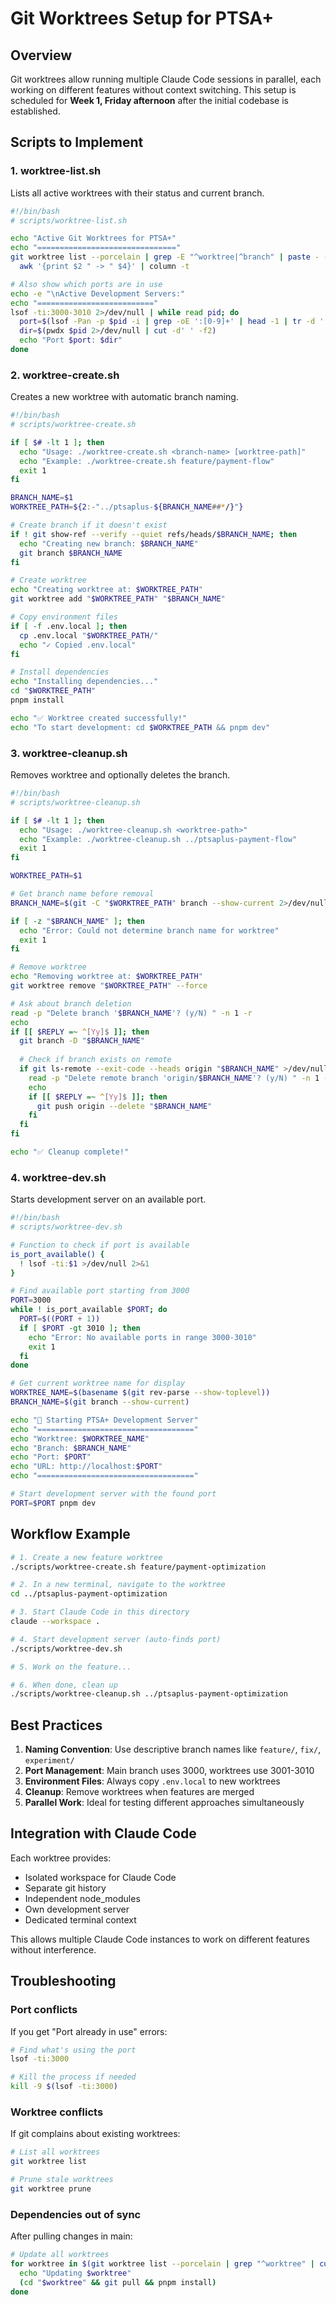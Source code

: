 # Git Worktrees Setup for PTSA+

## Overview

Git worktrees allow running multiple Claude Code sessions in parallel, each working on different features without context switching. This setup is scheduled for **Week 1, Friday afternoon** after the initial codebase is established.

## Scripts to Implement

### 1. worktree-list.sh
Lists all active worktrees with their status and current branch.

```bash
#!/bin/bash
# scripts/worktree-list.sh

echo "Active Git Worktrees for PTSA+"
echo "==============================="
git worktree list --porcelain | grep -E "^worktree|^branch" | paste - - | \
  awk '{print $2 " -> " $4}' | column -t

# Also show which ports are in use
echo -e "\nActive Development Servers:"
echo "=========================="
lsof -ti:3000-3010 2>/dev/null | while read pid; do
  port=$(lsof -Pan -p $pid -i | grep -oE ':[0-9]+' | head -1 | tr -d ':')
  dir=$(pwdx $pid 2>/dev/null | cut -d' ' -f2)
  echo "Port $port: $dir"
done
```

### 2. worktree-create.sh
Creates a new worktree with automatic branch naming.

```bash
#!/bin/bash
# scripts/worktree-create.sh

if [ $# -lt 1 ]; then
  echo "Usage: ./worktree-create.sh <branch-name> [worktree-path]"
  echo "Example: ./worktree-create.sh feature/payment-flow"
  exit 1
fi

BRANCH_NAME=$1
WORKTREE_PATH=${2:-"../ptsaplus-${BRANCH_NAME##*/}"}

# Create branch if it doesn't exist
if ! git show-ref --verify --quiet refs/heads/$BRANCH_NAME; then
  echo "Creating new branch: $BRANCH_NAME"
  git branch $BRANCH_NAME
fi

# Create worktree
echo "Creating worktree at: $WORKTREE_PATH"
git worktree add "$WORKTREE_PATH" "$BRANCH_NAME"

# Copy environment files
if [ -f .env.local ]; then
  cp .env.local "$WORKTREE_PATH/"
  echo "✓ Copied .env.local"
fi

# Install dependencies
echo "Installing dependencies..."
cd "$WORKTREE_PATH"
pnpm install

echo "✅ Worktree created successfully!"
echo "To start development: cd $WORKTREE_PATH && pnpm dev"
```

### 3. worktree-cleanup.sh
Removes worktree and optionally deletes the branch.

```bash
#!/bin/bash
# scripts/worktree-cleanup.sh

if [ $# -lt 1 ]; then
  echo "Usage: ./worktree-cleanup.sh <worktree-path>"
  echo "Example: ./worktree-cleanup.sh ../ptsaplus-payment-flow"
  exit 1
fi

WORKTREE_PATH=$1

# Get branch name before removal
BRANCH_NAME=$(git -C "$WORKTREE_PATH" branch --show-current 2>/dev/null)

if [ -z "$BRANCH_NAME" ]; then
  echo "Error: Could not determine branch name for worktree"
  exit 1
fi

# Remove worktree
echo "Removing worktree at: $WORKTREE_PATH"
git worktree remove "$WORKTREE_PATH" --force

# Ask about branch deletion
read -p "Delete branch '$BRANCH_NAME'? (y/N) " -n 1 -r
echo
if [[ $REPLY =~ ^[Yy]$ ]]; then
  git branch -D "$BRANCH_NAME"
  
  # Check if branch exists on remote
  if git ls-remote --exit-code --heads origin "$BRANCH_NAME" >/dev/null 2>&1; then
    read -p "Delete remote branch 'origin/$BRANCH_NAME'? (y/N) " -n 1 -r
    echo
    if [[ $REPLY =~ ^[Yy]$ ]]; then
      git push origin --delete "$BRANCH_NAME"
    fi
  fi
fi

echo "✅ Cleanup complete!"
```

### 4. worktree-dev.sh
Starts development server on an available port.

```bash
#!/bin/bash
# scripts/worktree-dev.sh

# Function to check if port is available
is_port_available() {
  ! lsof -ti:$1 >/dev/null 2>&1
}

# Find available port starting from 3000
PORT=3000
while ! is_port_available $PORT; do
  PORT=$((PORT + 1))
  if [ $PORT -gt 3010 ]; then
    echo "Error: No available ports in range 3000-3010"
    exit 1
  fi
done

# Get current worktree name for display
WORKTREE_NAME=$(basename $(git rev-parse --show-toplevel))
BRANCH_NAME=$(git branch --show-current)

echo "🚀 Starting PTSA+ Development Server"
echo "==================================="
echo "Worktree: $WORKTREE_NAME"
echo "Branch: $BRANCH_NAME"
echo "Port: $PORT"
echo "URL: http://localhost:$PORT"
echo "==================================="

# Start development server with the found port
PORT=$PORT pnpm dev
```

## Workflow Example

```bash
# 1. Create a new feature worktree
./scripts/worktree-create.sh feature/payment-optimization

# 2. In a new terminal, navigate to the worktree
cd ../ptsaplus-payment-optimization

# 3. Start Claude Code in this directory
claude --workspace .

# 4. Start development server (auto-finds port)
./scripts/worktree-dev.sh

# 5. Work on the feature...

# 6. When done, clean up
./scripts/worktree-cleanup.sh ../ptsaplus-payment-optimization
```

## Best Practices

1. **Naming Convention**: Use descriptive branch names like `feature/`, `fix/`, `experiment/`
2. **Port Management**: Main branch uses 3000, worktrees use 3001-3010
3. **Environment Files**: Always copy `.env.local` to new worktrees
4. **Cleanup**: Remove worktrees when features are merged
5. **Parallel Work**: Ideal for testing different approaches simultaneously

## Integration with Claude Code

Each worktree provides:
- Isolated workspace for Claude Code
- Separate git history
- Independent node_modules
- Own development server
- Dedicated terminal context

This allows multiple Claude Code instances to work on different features without interference.

## Troubleshooting

### Port conflicts
If you get "Port already in use" errors:
```bash
# Find what's using the port
lsof -ti:3000

# Kill the process if needed
kill -9 $(lsof -ti:3000)
```

### Worktree conflicts
If git complains about existing worktrees:
```bash
# List all worktrees
git worktree list

# Prune stale worktrees
git worktree prune
```

### Dependencies out of sync
After pulling changes in main:
```bash
# Update all worktrees
for worktree in $(git worktree list --porcelain | grep "^worktree" | cut -d' ' -f2); do
  echo "Updating $worktree"
  (cd "$worktree" && git pull && pnpm install)
done
```